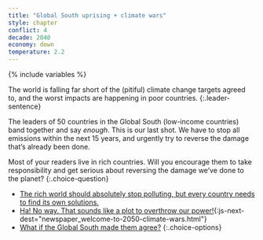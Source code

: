 ```yaml
---
title: "Global South uprising + climate wars"
style: chapter
conflict: 4
decade: 2040
economy: down
temperature: 2.2
---
```


{% include variables %}


The world is falling far short of the (pitiful) climate change targets agreed to, and the worst impacts are happening in poor countries.
{:.leader-sentence}

The leaders of 50 countries in the Global South (low-income countries) band together and say *enough*. This is our last shot. We have to stop all emissions within the next 15&nbsp;years, and urgently try to reverse the damage that’s already been done.

Most of your readers live in rich countries. Will you encourage them to take responsibility and get serious about reversing the damage we’ve done to the planet?
{:.choice-question}

- [The rich world should absolutely stop polluting, but every country needs to find its own solutions.](chapter_patchwork-of-solutions.html)
- [Ha! No way. That sounds like a plot to overthrow our power!](part-page_2050.html){:js-next-dest="newspaper_welcome-to-2050-climate-wars.html"}
- [What if the Global South made them agree?](chapter_global-south-strike.html)
{:.choice-options}

